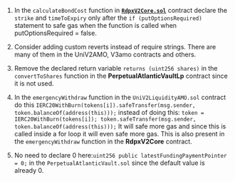 1. In the ```calculateBondCost``` function in [**```RdpxV2Core.sol```**](https://github.com/code-423n4/2023-08-dopex/blob/eb4d4a201b3a75dd4bddc74a34e9c42c71d0d12f/contracts/core/RdpxV2Core.sol#L1189C4-L1198C6) contract declare the ```strike``` and ```timeToExpiry``` only after the ```if (putOptionsRequired)``` statement to safe gas when the function is called when putOptionsRequired = false.

2. Consider adding custom reverts instead of require strings. There are many of them in the UniV2AMO, V3amo contracts and others.

3. Remove the declared return variable ```returns (uint256 shares)``` in the ```convertToShares``` function in the **PerpetualAtlanticVaultLp** contract since it is not used.

4. In the ```emergencyWithdraw``` function in the ```UniV2LiquidityAMO.sol``` contract do this ```IERC20WithBurn(tokens[i]).safeTransfer(msg.sender, token.balanceOf(address(this)));``` instead of doing this: ```token = IERC20WithBurn(tokens[i]);
      token.safeTransfer(msg.sender, token.balanceOf(address(this)));```
It will safe more gas and since this is called inside a for loop it will even safe more gas.
This is also present in the ```emergencyWithdraw``` function in the **RdpxV2Core** contract.

5. No need to declare 0 here:```uint256 public latestFundingPaymentPointer = 0;``` in the ```PerpetualAtlanticVault.sol``` since the default value is already 0.

